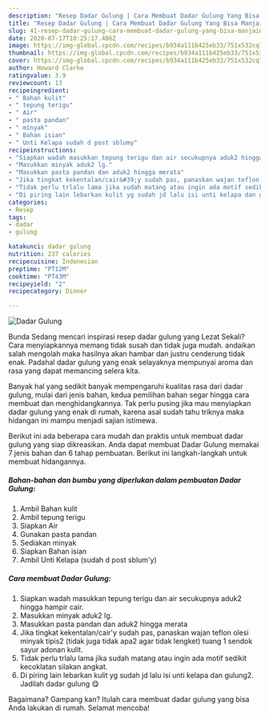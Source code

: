 ```yaml
---
description: "Resep Dadar Gulung | Cara Membuat Dadar Gulung Yang Bisa Manjain Lidah"
title: "Resep Dadar Gulung | Cara Membuat Dadar Gulung Yang Bisa Manjain Lidah"
slug: 41-resep-dadar-gulung-cara-membuat-dadar-gulung-yang-bisa-manjain-lidah
date: 2020-07-17T10:25:17.486Z
image: https://img-global.cpcdn.com/recipes/b934a111b425eb33/751x532cq70/dadar-gulung-foto-resep-utama.jpg
thumbnail: https://img-global.cpcdn.com/recipes/b934a111b425eb33/751x532cq70/dadar-gulung-foto-resep-utama.jpg
cover: https://img-global.cpcdn.com/recipes/b934a111b425eb33/751x532cq70/dadar-gulung-foto-resep-utama.jpg
author: Howard Clarke
ratingvalue: 3.9
reviewcount: 13
recipeingredient:
- " Bahan kulit"
- " tepung terigu"
- " Air"
- " pasta pandan"
- " minyak"
- " Bahan isian"
- " Unti Kelapa sudah d post sblumy"
recipeinstructions:
- "Siapkan wadah masukkan tepung terigu dan air secukupnya aduk2 hingga hampir cair."
- "Masukkan minyak aduk2 lg."
- "Masukkan pasta pandan dan aduk2 hingga merata"
- "Jika tingkat kekentalan/cair&#39;y sudah pas, panaskan wajan teflon olesi minyak tipis2 (tidak juga tidak apa2 agar tidak lengket) tuang 1 sendok sayur adonan kulit."
- "Tidak perlu trlalu lama jika sudah matang atau ingin ada motif sedikit kecoklatan silakan angkat."
- "Di piring lain lebarkan kulit yg sudah jd lalu isi unti kelapa dan gulung2. Jadilah dadar gulung 😋"
categories:
- Resep
tags:
- dadar
- gulung

katakunci: dadar gulung 
nutrition: 237 calories
recipecuisine: Indonesian
preptime: "PT12M"
cooktime: "PT43M"
recipeyield: "2"
recipecategory: Dinner

---
```



![Dadar Gulung](https://img-global.cpcdn.com/recipes/b934a111b425eb33/751x532cq70/dadar-gulung-foto-resep-utama.jpg)

Bunda Sedang mencari inspirasi resep dadar gulung yang Lezat Sekali? Cara menyiapkannya memang tidak susah dan tidak juga mudah. andaikan salah mengolah maka hasilnya akan hambar dan justru cenderung tidak enak. Padahal dadar gulung yang enak selayaknya mempunyai aroma dan rasa yang dapat memancing selera kita.



Banyak hal yang sedikit banyak mempengaruhi kualitas rasa dari dadar gulung, mulai dari jenis bahan, kedua pemilihan bahan segar hingga cara membuat dan menghidangkannya. Tak perlu pusing jika mau menyiapkan dadar gulung yang enak di rumah, karena asal sudah tahu triknya maka hidangan ini mampu menjadi sajian istimewa.


Berikut ini ada beberapa cara mudah dan praktis untuk membuat dadar gulung yang siap dikreasikan. Anda dapat membuat Dadar Gulung memakai 7 jenis bahan dan 6 tahap pembuatan. Berikut ini langkah-langkah untuk membuat hidangannya.

<!--inarticleads1-->

##### Bahan-bahan dan bumbu yang diperlukan dalam pembuatan Dadar Gulung:

1. Ambil  Bahan kulit
1. Ambil  tepung terigu
1. Siapkan  Air
1. Gunakan  pasta pandan
1. Sediakan  minyak
1. Siapkan  Bahan isian
1. Ambil  Unti Kelapa (sudah d post sblum&#39;y)




<!--inarticleads2-->

##### Cara membuat Dadar Gulung:

1. Siapkan wadah masukkan tepung terigu dan air secukupnya aduk2 hingga hampir cair.
1. Masukkan minyak aduk2 lg.
1. Masukkan pasta pandan dan aduk2 hingga merata
1. Jika tingkat kekentalan/cair&#39;y sudah pas, panaskan wajan teflon olesi minyak tipis2 (tidak juga tidak apa2 agar tidak lengket) tuang 1 sendok sayur adonan kulit.
1. Tidak perlu trlalu lama jika sudah matang atau ingin ada motif sedikit kecoklatan silakan angkat.
1. Di piring lain lebarkan kulit yg sudah jd lalu isi unti kelapa dan gulung2. Jadilah dadar gulung 😋




Bagaimana? Gampang kan? Itulah cara membuat dadar gulung yang bisa Anda lakukan di rumah. Selamat mencoba!
